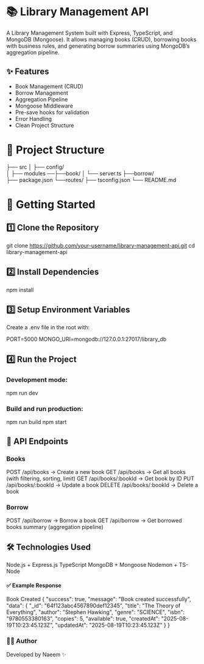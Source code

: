 # 📚 Library Management API

A Library Management System built with Express, TypeScript, and MongoDB (Mongoose).
It allows managing books (CRUD), borrowing books with business rules, and generating borrow summaries using MongoDB’s aggregation pipeline.

## ✨ Features

- Book Management (CRUD)
- Borrow Management
- Aggregation Pipeline
- Mongoose Middleware
- Pre-save hooks for validation
- Error Handling
- Clean Project Structure

# 📂 Project Structure
├── src
│   ├── config/           
│   ├── modules ──├──book/ 
│   └── server.ts ├──borrow/                
├── package.json  └──routes/
├── tsconfig.json
└── README.md

# 🚀 Getting Started
## 1️⃣ Clone the Repository
git clone https://github.com/your-username/library-management-api.git
cd library-management-api

## 2️⃣ Install Dependencies
npm install

## 3️⃣ Setup Environment Variables

Create a .env file in the root with:

PORT=5000
MONGO_URI=mongodb://127.0.0.1:27017/library_db

## 4️⃣ Run the Project

### Development mode:

npm run dev


### Build and run production:

npm run build
npm start

## 📖 API Endpoints
### Books

POST /api/books → Create a new book
GET /api/books → Get all books (with filtering, sorting, limit)
GET /api/books/:bookId → Get book by ID
PUT /api/books/:bookId → Update a book
DELETE /api/books/:bookId → Delete a book

### Borrow

POST /api/borrow → Borrow a book
GET /api/borrow → Get borrowed books summary (aggregation pipeline)

## 🛠 Technologies Used

Node.js + Express.js
TypeScript
MongoDB + Mongoose 
Nodemon + TS-Node 

#### ✅ Example Response
Book Created
{
  "success": true,
  "message": "Book created successfully",
  "data": {
    "_id": "64f123abc4567890def12345",
    "title": "The Theory of Everything",
    "author": "Stephen Hawking",
    "genre": "SCIENCE",
    "isbn": "9780553380163",
    "copies": 5,
    "available": true,
    "createdAt": "2025-08-19T10:23:45.123Z",
    "updatedAt": "2025-08-19T10:23:45.123Z"
  }
}

### 👨‍💻 Author
Developed by Naeem ✨